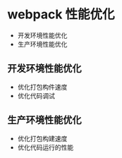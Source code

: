 # webpack 性能优化

- 开发环境性能优化
- 生产环境性能优化

## 开发环境性能优化

- 优化打包构件速度
- 优化代码调试

## 生产环境性能优化

- 优化打包构建速度
- 优化代码运行的性能
